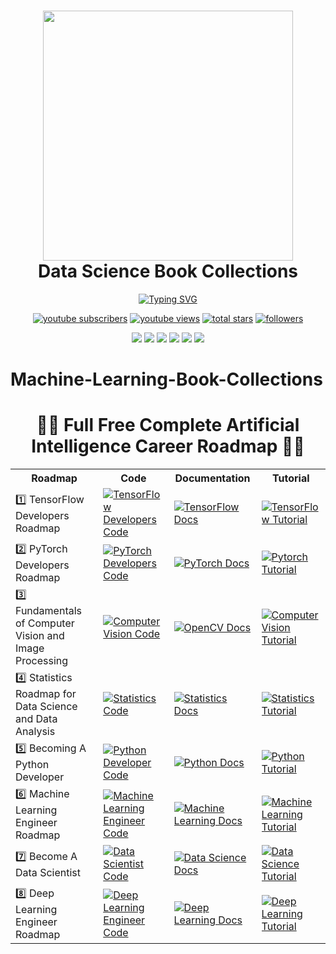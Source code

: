 <div align="center">
      <h1> <img src="https://github.com/rishantenis/rishantenis/blob/main/Teni_AI.jpg" width="400px"><br/> Data Science Book Collections </h1>
     </div>

<p align="center">
  <a href="https://git.io/typing-svg"><img src="https://readme-typing-svg.demolab.com?font=Fira+Code&size=50&pause=1000&color=F75806&center=true&vCenter=true&multiline=true&width=1520&height=320&lines=Rishan+Hasan+Tenis;Data+Science+and+Machine+Learning+Enthusiasts+;Experienced+In+AI%2C+DS%2C+DL%2C+ML%2C+CV;2%2B+Years+of+Coding+Experience+;Always+Learn+New+Things!" alt="Typing SVG" /></a>
</p>

<body>
<p align="center">
  <a href="https://www.youtube.com/@rishantenis">
    <img alt="youtube subscribers" title="Subscribe to my YouTube channel" src="https://custom-icon-badges.demolab.com/youtube/channel/subscribers/UCzjYhfD43erOZ2FW4x74Tvw?color=%23E05D44&label=SUBSCRIBE&logo=video&logoColor=white&style=for-the-badge&labelColor=CE4630"/></a>
  <a href="https://www.youtube.com/@rishantenis">
    <img alt="youtube views" title="YouTube views" src="https://custom-icon-badges.demolab.com/youtube/channel/views/UCzjYhfD43erOZ2FW4x74Tvw?color=%23E1AD0E&logo=video&logoColor=white&style=for-the-badge&labelColor=C79600"/></a> 
  <a href="https://github.com/rishantenis?tab=repositories&sort=stargazers">
    <img alt="total stars" title="Total stars on GitHub" src="https://custom-icon-badges.demolab.com/github/stars/rishantenis?color=55960c&style=for-the-badge&labelColor=488207&logo=star"/></a>
  <a href="https://github.com/rishantenis?tab=followers">
    <img alt="followers" title="Follow me on Github" src="https://custom-icon-badges.demolab.com/github/followers/rishantenis?color=236ad3&labelColor=1155ba&style=for-the-badge&logo=person-add&label=Follow&logoColor=white"/></a>
</p>
<p align="center">
<img src="https://img.shields.io/badge/Robotics-brown"> <img src="https://img.shields.io/badge/Machine Learning-green"> <img src="https://img.shields.io/badge/Deep Learning-red"> <img src="https://img.shields.io/badge/Computer Vision-magenta"> <img src="https://img.shields.io/badge/Natural Language Processing-yellow"> <img src="https://img.shields.io/badge/Reinforcement Learning-blue"> 
</p>






# Machine-Learning-Book-Collections




<center><h1>👨‍💻 Full Free Complete Artificial Intelligence Career Roadmap 👨‍💻</h1></center>

<center>
<table>
<tr>
    <th>Roadmap</th>
    <th>Code</th>
    <th>Documentation</th>
    <th>Tutorial</th>
  </tr>
  <tr>
    <td>1️⃣ TensorFlow Developers Roadmap</td>
    <td><a href="https://github.com/rishantenis/TensorFlow-Developers-Roadmap"><img src="https://img.shields.io/badge/Code-TensorFlow_Developers-blue?style=flat-square&logo=github" alt="TensorFlow Developers Code"></a></td>
    <td><a href="https://rishantenis.github.io//category/tensorflow-developers-roadmap/"><img src="https://img.shields.io/badge/Docs-TensorFlow-blue?style=flat-square" alt="TensorFlow Docs"></a></td>
    <td><a href="https://www.youtube.com/@rishantenis"><img src="https://img.shields.io/badge/Tutorial-TensorFlow-red?style=flat-square&logo=youtube" alt="TensorFlow Tutorial"></a></td>
  </tr>
  <tr>
    <td>2️⃣ PyTorch Developers Roadmap</td>
    <td><a href="https://github.com/rishantenis/PyTorch-Developers-Roadmap"><img src="https://img.shields.io/badge/Code-PyTorch_Developers-blue?style=flat-square&logo=github" alt="PyTorch Developers Code"></a></td>
    <td><a href="https://rishantenis.github.io//category/pytorch-developers-roadmap/"><img src="https://img.shields.io/badge/Docs-PyTorch-blue?style=flat-square" alt="PyTorch Docs"></a></td>
    <td><a href="https://www.youtube.com/watch?v=WdBevhl5XA&lis=PLLUqkkC1ww4UjJiVceUKGuwX6JKXZlvxy"><img src="https://img.shields.io/badge/Tutorial-PyTorch-red?style=flat-square&logo=youtube" alt="Pytorch Tutorial"></a></td>
  </tr>
  <tr>
    <td>3️⃣ Fundamentals of Computer Vision and Image Processing</td>
    <td><a href="https://github.com/rishantenis/Fundamentals-of-Computer-Vision-and-Image-Processing"><img src="https://img.shields.io/badge/Code-Computer_Vision-blue?style=flat-square&logo=github" alt="Computer Vision Code"></a></td>
    <td><a href="https://rishantenis.github.io/category/fundamentals-of-computer-vision-and-image-processing/"><img src="https://img.shields.io/badge/Docs-OpenCV-blue?style=flat-square" alt="OpenCV Docs"></a></td>
    <td><a href="https://www.youtube.com/watch?v=fEHf7jOKEist=LLUkkC1ww4XNbvIKo34GfrKOHEH7rsHZ"><img src="https://img.shields.io/badge/Tutorial-Computer_Vision-red?style=flat-square&logo=youtube" alt="Computer Vision Tutorial"></a></td>
  </tr>
  <tr>
    <td>4️⃣ Statistics Roadmap for Data Science and Data Analysis</td>
    <td><a href="https://github.com/rishantenis/Statistics-Roadmap-for-Data-Science-and-Data-Analysis"><img src="https://img.shields.io/badge/Code-Statistics-blue?style=flat-square&logo=github" alt="Statistics Code"></a></td>
    <td><a href="https://rishantenis.github.io/category/statistics-roadmap-for-data-science-and-data-analysiss/"><img src="https://img.shields.io/badge/Docs-Statistics-blue?style=flat-square" alt="Statistics Docs"></a></td>
    <td><a href="https://www.youtube.com/watch?v=vWq0uezOeist=PLLUqkkC1ww4VJYDwXcozGbqexquiUoqoN"><img src="https://img.shields.io/badge/Tutorial-Statistics-red?style=flat-square&logo=youtube" alt="Statistics Tutorial"></a></td>
  </tr>
  <tr>
    <td>5️⃣ Becoming A Python Developer</td>
    <td><a href="https://github.com/rishantenis/Becoming-a-Python-Developer"><img src="https://img.shields.io/badge/Code-Python_Developer-blue?style=flat-square&logo=github" alt="Python Developer Code"></a></td>
    <td><a href="https://rishantenis.github.io/category/becoming-a-python-developer/"><img src="https://img.shields.io/badge/Docs-Python-blue?style=flat-square" alt="Python Docs"></a></td>
    <td><a href="https://www.youtube.com/watch?v=caHk-gCDj&lis=PLLUqkkC1ww4WBMA0eJMartX13GXFylnNB"><img src="https://img.shields.io/badge/Tutorial-Python-red?style=flat-square&logo=youtube" alt="Python Tutorial"></a></td>
  </tr>
  <tr>
    <td>6️⃣ Machine Learning Engineer Roadmap</td>
    <td><a href="https://github.com/rishantenis/Machine-Learning-Engineer-Roadmap"><img src="https://img.shields.io/badge/Code-Machine_Learning_Engineer-blue?style=flat-square&logo=github" alt="Machine Learning Engineer Code"></a></td>
    <td><a href="https://rishantenis.github.io/category/machine-learning-engineer-roadmap/"><img src="https://img.shields.io/badge/Docs-Machine_Learning-blue?style=flat-square" alt="Machine Learning Docs"></a></td>
    <td><a href="https://www.youtube.com/watch?v=z0oMMnp6jec&liLUqkkC1ww4VS09f-YV9b5vO5LOT4jHew"><img src="https://img.shields.io/badge/Tutorial-Machine_Learning-red?style=flat-square&logo=youtube" alt="Machine Learning Tutorial"></a></td>
  </tr>
  <tr>
    <td>7️⃣ Become A Data Scientist</td>
    <td><a href="https://github.com/rishantenis/Become-Data-Scientist-A-Complete-Roadmap"><img src="https://img.shields.io/badge/Code-Data_Scientist-blue?style=flat-square&logo=github" alt="Data Scientist Code"></a></td>
    <td><a href="https://rishantenis.github.io/category/become-a-data-scientist/"><img src="https://img.shields.io/badge/Docs-Data_Science-blue?style=flat-square" alt="Data Science Docs"></a></td>
    <td><a href="https://www.youtube.com/watch?v=7kT15xBpu&lis=PLLUkkC4XadDKNOy3FbIqJKHDDIfbR"><img src="https://img.shields.io/badge/Tutorial-Data_Science-red?style=flat-square&logo=youtube" alt="Data Science Tutorial"></a></td>
  </tr>
  <tr>
    <td>8️⃣ Deep Learning Engineer Roadmap</td>
    <td><a href="https://github.com/rishantenis/Deep-Learning-Engineer-Roadmap"><img src="https://img.shields.io/badge/Code-Deep_Learning_Engineer-blue?style=flat-square&logo=github" alt="Deep Learning Engineer Code"></a></td>
    <td><a href="https://rishantenis.github.io/category/deep-learning-engineer-roadmap/"><img src="https://img.shields.io/badge/Docs-Deep_Learning-blue?style=flat-square" alt="Deep Learning Docs"></a></td>
    <td><a href="https://www.youtube.com/watch?v=bgTAoYB8pjI&li=PLLUqkC1ww4VseNESatgKHGOHhrwIl2x"><img src="https://img.shields.io/badge/Tutorial-Deep_Learning-red?style=flat-square&logo=youtube" alt="Deep Learning Tutorial"></a></td>
  </tr>
</table>
</center>
